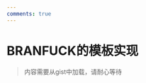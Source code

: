 ```yaml
---
comments: true
---
```

# BRANFUCK的模板实现
<style>
/* https://github.com/lonekorean/gist-syntax-themes */
@import url('https://cdn.rawgit.com/lonekorean/gist-syntax-themes/b737b139/stylesheets/tomorrow-night.css');
</style>

> 内容需要从gist中加载，请耐心等待  
<script src="https://gist.github.com/Ohto-Ai/008909fc338f1f81e54ac1319e8a7cd0.js"></script>